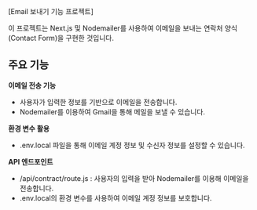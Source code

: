 [Email 보내기 기능 프로젝트]

이 프로젝트는 Next.js 및 Nodemailer를 사용하여 이메일을 보내는 연락처 양식(Contact Form)을 구현한 것입니다.

## **주요 기능**

**이메일 전송 기능**

- 사용자가 입력한 정보를 기반으로 이메일을 전송합니다.
- Nodemailer를 이용하여 Gmail을 통해 메일을 보낼 수 있습니다.

**환경 변수 활용**

- .env.local 파일을 통해 이메일 계정 정보 및 수신자 정보를 설정할 수 있습니다.

**API 엔드포인트**

- /api/contract/route.js : 사용자의 입력을 받아 Nodemailer를 이용해 이메일을 전송합니다.
- .env.local의 환경 변수를 사용하여 이메일 계정 정보를 보호합니다.
